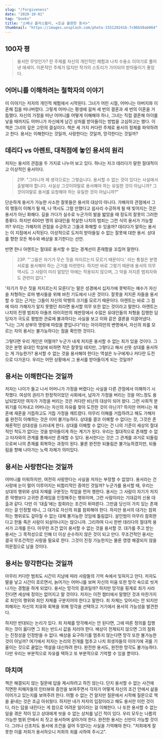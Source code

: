 ```yaml
---
slug: "/forgiveness"
date: "2020-10-01"
tag: "books"
title: "스베냐 플라스푈러, <조금 불편한 용서>"
thumbnail: "https://images.unsplash.com/photo-1551202416-7c06b50ab064"
---
```


## 100자 평

> 용서란 무엇인가? 란 주제를 자신의 개인적인 체험과 나치 수용소 이야기로 풀어낸 에세이. 이론적인 주제가 많지만 작가의 스토리가 가미되어 받아들이기 좋았다.

## 어머니를 이해하려는 철학자의 이야기

이 이야기는 저자의 개인적 체험에서 시작된다. 그녀가 어린 시절, 어머니는 아버지와 이혼해 집을 떠나버렸다. 그렇게 어머니는 평생에 걸쳐 세 번의 결혼과 세 번의 이혼을 거듭했다. 자신의 가정을 떠난 어머니를 어떻게 이해해야 하나, 그녀는 직접 결혼해 아이를 낳을 때까지도 어머니가 자신에게 남긴 상처를 받아들이는 방법을 고심하고는 했다. 이 책은 그녀의 깊은 고민의 결실이다. 책은 세 가지 커다란 주제로 용서의 정체를 파악하려고 한다. 용서는 이해한다는 것일까, 사랑한다는 것일까, 망각한다는 것일까?

## 데리다 vs 아렌트, 대척점에 놓인 용서의 원리

저자는 용서의 관점을 두 가지로 나누어 보고 있다. 하나는 자크 데리다가 말한 절대적이고 이상적인 용서이다.

> 21P. "그러니까 제 생각으로는 그렇습니다. 용서할 수 없는 것이 있다는 사실에서 출발해야 합니다. 사실상 그것이야말로 용서해야 하는 유일한 것이 아닙니까? 그것이야말로 용서를 요청해야 하는 유일한 것이 아닙니까?"

단순하게 용서가 가능한 사소한 잘못들은 용서의 대상이 아니다. 가해자의 관점에서 그의 행동이 이해가 될 때, 나 역시도 그럴 만했다고 쉽사리 수긍하게 될 때 빚어지는 것은 용서가 아닌 화해다. 길을 가다가 실수로 누군가의 발을 밟았을 때 정도의 잘못이 그러한 종류다. 하지만 600만 명의 유대인을 학살한 나치의 범죄는 그런 식의 용서가 가능할까? 우리는 가해자의 관점을 수긍하고 그들과 화해할 수 있을까? 데리다가 말하는 용서는 이 지점에서 시작된다. 이성적으로 도저히 받아들일 수 없는 잘못에 대한 용서. 상대를 향한 모든 복수와 배상을 포기한다는 선언.

반면 한나 아렌트는 절대로 용서할 수 없는 경계선이 존재함을 꼬집어 말한다.

> 23P. "'그들은 자기가 무슨 짓을 저지르는지 모르기 때문이다.' 라는 통찰은 분명 서로를 용서해야 하는 근거를 마련한다. 하지만 바로 그렇기 때문에 용서의 의무 역시도 그 사람이 미리 알았던 악에는 적용되지 않으며, 그 악을 저지른 범죄자와도 관련이 없다."

'자기가 무슨 짓을 저지르는지 모른다'는 말은 성경에서 십자가에 못박히는 예수가 자신을 처형하는 로마 병사들을 위해 바친 기도에서 나온 것이다. 잘못을 저지른 자들을 용서할 수 있는 근거는 그들이 자신의 악행의 크기를 모르기 때문이다. 아렌트는 바로 그 점에 따라 가해자가 알지 못했던 죄라면 용서할 의무 또한 없는 것이라고 말한다. 아렌트는 나치의 전쟁 범죄자 아돌프 아이히만의 재판장에서 수많은 유대인들의 처형을 집행한 담당자가 극도로 평범한 관료에 불과하다는 사실을 보고 이와 같은 결론을 이끌어냈다. "나는 그저 상부의 명령에 따랐을 뿐입니다"라는 아이히만의 변명에서, 자신의 죄를 모르는 자의 용서는 불가능하다는 점을 확인한 것이다.

그렇다면 우리 개인은 어떨까? 누군가 내게 저지른 용서할 수 없는 죄가 있을 것이다. 그것은 분명 유대인 학살에 비하면 작은 잘못일 테지만, 그렇다고 해서 선뜻 상대를 용서하는 게 가능한가? 용서할 수 없는 것을 용서해야 한다는 역설은 누구에게나 커다란 도전으로 다가온다. 우리는 어떤 상황에서 그 용서를 받아들이게 되는 것일까?

## 용서는 이해한다는 것일까

저자는 나이가 들고 나서 어머니가 가정을 버렸다는 사실을 다른 관점에서 이해하기 시작했다. 여성의 권리가 한정적이었던 사회에서, 남자가 가정을 버리는 것을 어느정도 용납되었지만 여자가 가정을 버리는 것은 커다란 비난의 대상이 되어 왔다. 그런 사회적 분위기를 이겨내고 어머니는 자신의 자유를 찾아 도전한 것이 아닌가? 하지만 어머니는 재혼에 재혼을 거듭하고도 거듭 가정을 깨트렸다. 아무리 이해를 거듭하려고 해도 가해자를 완전히 이해하는 것은 이미 불가능하다. 상대를 결코 이해할 수 없다는 것, 그것은 존재론적인 상대성을 드러내게 한다. 상대를 이해할 수 없다는 건 나의 기준이 세상의 절대적인 척도가 없다는 것을 받아들이게 하는 계기가 된다. 우리는 절대적으로 존재할 수 없고 타자와의 관계를 통해서만 존재할 수 있다. 용서한다는 것은 그 관계를 과거로 되돌림으로써 나의 존재를 회복하는 과정이 된다. 물론 완전한 되돌림은 불가능하겠지만, 되돌림을 향해 나아가는 노력 자체가 의미있다.

## 용서는 사랑한다는 것일까

어머니를 미워하지만, 여전히 사랑한다는 사실을 저자는 부정할 수 없었다. 용서라는 건 사랑에 눈이 멀어 이루어지는 비합리적인 증여인 것일까? 누군가를 용서할 때, 우리는 상대의 행위와 상대 자체를 구분짓는 작업을 먼저 행한다. 용서는 그 사람이 자기가 저지른 악행보다 고귀한 존재임을 인정해주는 행위이며, 그런 사람이라는 기대감의 신용 대출과 같다. 다만 이 '대출'에는 참회라는 조건이 뒤따른다. 그만큼 당신이 가치 있는 존재라는 걸 인정할 테니, 그 대가로 자신의 죄를 참회해야 한다. 하지만 용서의 대가는 참회하는 행위로도 갚아질 수 없는 대체 불가능한 것임에 틀림없다. 살인범이 아무리 참회한다고 한들 죽은 사람이 되살아나지는 않으니까. 그리하여 다시 한번 데리다의 절대적 용서가 고개를 든다. 아무런 조건 없이 용서할 수 없는 것을 용서할 것. 대가를 주고 받는 용서는 그 목적성으로 인해 더 이상 순수하지 않은 것이 되고 만다. 무조건적인 용서는 결국 무조건적인 사랑을 필요로 한다. 그것이 진정 가능한지는 물론 영영 해결되지 않을 의문점으로 남을 것이다.

## 용서는 망각한다는 것일까

아무리 커다란 범죄도 시간이 지남에 따라 사람들의 기억 속에서 잊혀지고 만다. 저자도 딸을 낳고 시간이 흐르면서, 늙어가는 어머니를 보며 자신의 미움 또한 망각 속으로 씻겨나가는 경험을 하게 되었다. 용서는 망각의 결과일까? 하지만 망각을 핑계로 죄가 사라진다면 세상에 정의는 없어지고 말 것이다. 저자는 이전 챕터에서 말했던 것과 마찬가지로 죄인의 행위와 죄인 자체를 구분지어야 한다고 말한다. 죄 자체는 잊어서는 안 되지만 피해자는 자신의 치유와 회복을 위해 망각을 선택하고 거기에서 용서의 가능성을 발견한다.

하지만 반대되는 논리가 있다. 죄 자체를 망각해서는 안 된다면, 그에 따른 정의를 집행하는 것이 옳다면 그 죄는 반드시 값을 치러야 한다. 배상이 전제되지 않으면 그의 참회는 진정성을 인정받을 수 없다. 배상을 요구하기를 멈추지 않는다면 망각 또한 불가능한 것이 아닐까? 여기에서 저자는 논리의 전개를 멈추고 나치 희생자들의 이야기에 귀를 기울이는 것으로 끝없는 역설을 대신하려 한다. 완전한 용서도, 완전한 망각도 불가능하다. 다만 우리는 부분적으로 자유를 택하고 또 부분적으로 기억할 수 있을 뿐이다.

## 마치며

책은 해결되지 않는 질문에 답을 제시하려고 하진 않는다. 단지 용서할 수 없는 사건에 직면한 피해자들의 인터뷰와 증언을 보여주면서 각자가 어떻게 자신의 조건 안에서 삶을 이어가고 있는지를 보여주려 한다. 어쩔 수 없는 건 알지만 질문에서 시작해 질문으로 책을 끝내는 것은 조금 아쉬웠다. 하지만 내가 저자의 입장이라고 해도 용서란 이런 것이다, 라는 답을 내린다는 게 참으로 어려운 일이라는 걸 이해한다. 나 또한 용서할 수 없는 일을 겪은 적이 있고 상대에게 씻을 수 없는 상처를 남긴 적이 있다. 우리 모두는 나름의 가능한 범위 안에서 죄 짓고 용서하며 살아가야 한다. 완전한 용서는 신만이 가능할 것이다. 그러나 신조차도 용서에 조건을 걸어 두었다는 사실을 기억해야 한다. "저희에게 잘못한 이를 저희가 용서하오니 저희의 죄를 사하여 주시고".
